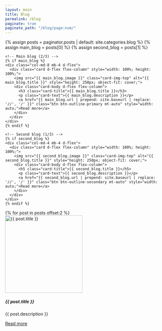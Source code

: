 ```yaml
---
layout: main
title: Blog
permalink: /blog
paginate: true
paginate_path: "/blog/page:num/"
---
```


<div class="container">
  <div class="row">
    {% assign posts = paginator.posts | default: site.categories.blog %}
    {% assign main_blog = posts[0] %}
    {% assign second_blog = posts[1] %}

    <!-- Main blog (2/3) -->
    {% if main_blog %}
    <div class="col-md-8 mb-4 d-flex">
      <div class="card d-flex flex-column" style="width: 100%; height: 100%;">
        <img src="{{ main_blog.image }}" class="card-img-top" alt="{{ main_blog.title }}" style="height: 250px; object-fit: cover;">
        <div class="card-body d-flex flex-column">
          <h3 class="card-title">{{ main_blog.title }}</h3>
          <p class="card-text">{{ main_blog.description }}</p>
          <a href="{{ main_blog.url | prepend: site.baseurl | replace: '//', '/' }}" class="btn btn-outline-primary mt-auto" style="width: auto;">Read more</a>
        </div>
      </div>
    </div>
    {% endif %}

    <!-- Second blog (1/3) -->
    {% if second_blog %}
    <div class="col-md-4 mb-4 d-flex">
      <div class="card d-flex flex-column" style="width: 100%; height: 100%;">
        <img src="{{ second_blog.image }}" class="card-img-top" alt="{{ second_blog.title }}" style="height: 250px; object-fit: cover;">
        <div class="card-body d-flex flex-column">
          <h5 class="card-title">{{ second_blog.title }}</h5>
          <p class="card-text">{{ second_blog.description }}</p>
          <a href="{{ second_blog.url | prepend: site.baseurl | replace: '//', '/' }}" class="btn btn-outline-secondary mt-auto" style="width: auto;">Read more</a>
        </div>
      </div>
    </div>
    {% endif %}
  </div>

  <!-- Next rows: each post 1/3 -->
  <div class="row">
    {% for post in posts offset:2 %}
      <div class="col-md-4 mb-4 d-flex">
        <div class="card d-flex flex-column" style="width: 100%; height: 100%;">
          <img src="{{ post.image }}" class="card-img-top" alt="{{ post.title }}" style="height: 250px; object-fit: cover;">
          <div class="card-body d-flex flex-column">
            <h5 class="card-title">{{ post.title }}</h5>
            <p class="card-text">{{ post.description }}</p>
            <a href="{{ post.url | prepend: site.baseurl | replace: '//', '/' }}" class="btn btn-outline-secondary mt-auto" style="width: auto;">Read more</a>
          </div>
        </div>
      </div>
    {% endfor %}
  </div>

  <!-- Pagination controls -->
  {% if paginator.total_pages > 1 %}
  <nav aria-label="Blog pagination">
    <ul class="pagination justify-content-center">
      {% if paginator.previous_page %}
        <li class="page-item">
          <a class="page-link" href="{{ paginator.previous_page_path | prepend: site.baseurl }}" aria-label="Previous">
            &laquo;
          </a>
        </li>
      {% else %}
        <li class="page-item disabled">
          <span class="page-link" aria-label="Previous">&laquo;</span>
        </li>
      {% endif %}

      {% for page in (1..paginator.total_pages) %}
        {% if page == paginator.page %}
          <li class="page-item active" aria-current="page">
            <span class="page-link">{{ page }}</span>
          </li>
        {% else %}
          <li class="page-item">
            <a class="page-link" href="{% if page == 1 %}{{ paginator.previous_page_path | prepend: site.baseurl | replace: '/page1', '' }}{% else %}{{ site.paginate_path | replace: ':num', page | prepend: site.baseurl }}{% endif %}">
              {{ page }}
            </a>
          </li>
        {% endif %}
      {% endfor %}

      {% if paginator.next_page %}
        <li class="page-item">
          <a class="page-link" href="{{ paginator.next_page_path | prepend: site.baseurl }}" aria-label="Next">
            &raquo;
          </a>
        </li>
      {% else %}
        <li class="page-item disabled">
          <span class="page-link" aria-label="Next">&raquo;</span>
        </li>
      {% endif %}
    </ul>
  </nav>
  {% endif %}
</div>